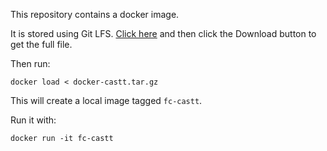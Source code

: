 This repository contains a docker image.

It is stored using Git LFS. [Click here](https://github.com/anonymous-author-world/castt/blob/master/docker-castt.tar.gz) and then click the Download button to get the full file.

Then run:

    docker load < docker-castt.tar.gz

This will create a local image tagged `fc-castt`.

Run it with:

    docker run -it fc-castt
